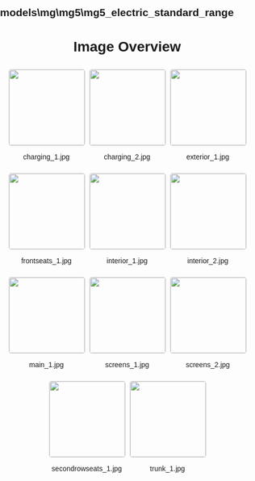 ## models\mg\mg5\mg5_electric_standard_range
<style>
    body {
        font-family: Arial, sans-serif;
        margin: 0;
        padding: 0;
    }
    .image-gallery {
        display: flex;
        flex-wrap: wrap;
        gap: 10px;
        justify-content: center;
        padding: 10px;
    }
    .image-gallery img {
        width: 150px;
        height: auto;
        border: 1px solid #ddd;
        border-radius: 5px;
    }
    .image-gallery div {
        flex: 1 1 calc(33.333% - 20px); /* Three images per row on large screens */
        max-width: 150px;
        text-align: center;
    }
    @media (max-width: 768px) {
        .image-gallery div {
            flex: 1 1 calc(50% - 20px); /* Two images per row on medium screens */
        }
    }
    @media (max-width: 480px) {
        .image-gallery div {
            flex: 1 1 100%; /* One image per row on small screens */
        }
    }
</style>
<h1 style ="text-align: center;"> Image Overview </h1> <div class="image-gallery">
<div>
<img src="https://media.evkx.net/multimedia/models/mg/mg5/mg5_electric_standard_range/charging_1_st.jpg">
<p>charging_1.jpg</p>
</div>
<div>
<img src="https://media.evkx.net/multimedia/models/mg/mg5/mg5_electric_standard_range/charging_2_st.jpg">
<p>charging_2.jpg</p>
</div>
<div>
<img src="https://media.evkx.net/multimedia/models/mg/mg5/mg5_electric_standard_range/exterior_1_st.jpg">
<p>exterior_1.jpg</p>
</div>
<div>
<img src="https://media.evkx.net/multimedia/models/mg/mg5/mg5_electric_standard_range/frontseats_1_st.jpg">
<p>frontseats_1.jpg</p>
</div>
<div>
<img src="https://media.evkx.net/multimedia/models/mg/mg5/mg5_electric_standard_range/interior_1_st.jpg">
<p>interior_1.jpg</p>
</div>
<div>
<img src="https://media.evkx.net/multimedia/models/mg/mg5/mg5_electric_standard_range/interior_2_st.jpg">
<p>interior_2.jpg</p>
</div>
<div>
<img src="https://media.evkx.net/multimedia/models/mg/mg5/mg5_electric_standard_range/main_1_st.jpg">
<p>main_1.jpg</p>
</div>
<div>
<img src="https://media.evkx.net/multimedia/models/mg/mg5/mg5_electric_standard_range/screens_1_st.jpg">
<p>screens_1.jpg</p>
</div>
<div>
<img src="https://media.evkx.net/multimedia/models/mg/mg5/mg5_electric_standard_range/screens_2_st.jpg">
<p>screens_2.jpg</p>
</div>
<div>
<img src="https://media.evkx.net/multimedia/models/mg/mg5/mg5_electric_standard_range/secondrowseats_1_st.jpg">
<p>secondrowseats_1.jpg</p>
</div>
<div>
<img src="https://media.evkx.net/multimedia/models/mg/mg5/mg5_electric_standard_range/trunk_1_st.jpg">
<p>trunk_1.jpg</p>
</div>
</div>
